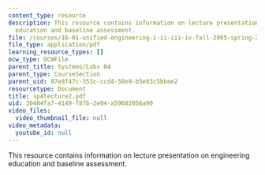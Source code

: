 ```yaml
---
content_type: resource
description: This resource contains information on lecture presentation on engineering
  education and baseline assessment.
file: /courses/16-01-unified-engineering-i-ii-iii-iv-fall-2005-spring-2006/30484fa74149f87b2e04a59602056a90_sp4lecture2.pdf
file_type: application/pdf
learning_resource_types: []
ocw_type: OCWFile
parent_title: Systems/Labs 04
parent_type: CourseSection
parent_uid: 87e8f47c-351c-ccd4-50e9-b5e03c5bbee2
resourcetype: Document
title: sp4lecture2.pdf
uid: 30484fa7-4149-f87b-2e04-a59602056a90
video_files:
  video_thumbnail_file: null
video_metadata:
  youtube_id: null
---
```

This resource contains information on lecture presentation on engineering education and baseline assessment.

